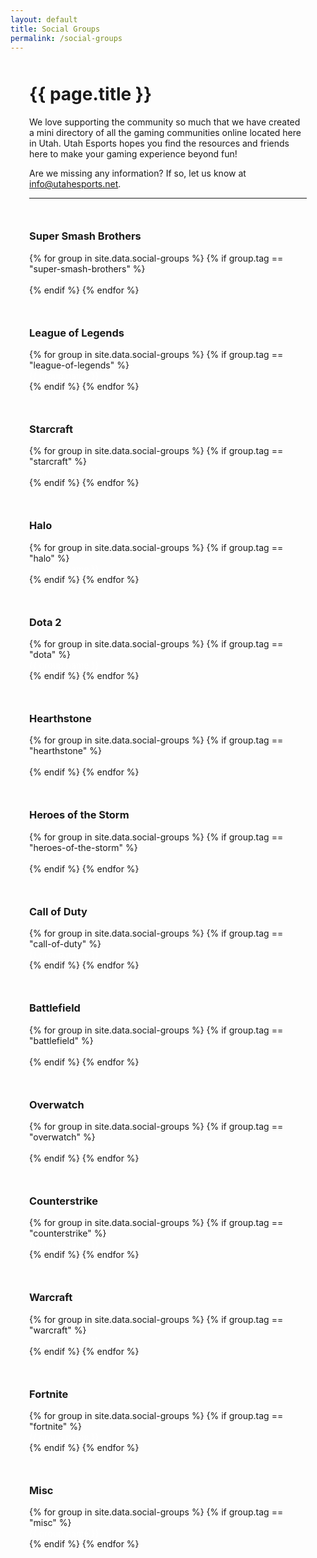```yaml
---
layout: default
title: Social Groups
permalink: /social-groups
---
```


<div style="max-width: 1200px;margin: 50px auto;padding: 0 30px;">
  <div class="heading" style="margin: 50px 0 0">
    <h1>
      {{ page.title }}
    </h1>
  </div>
  <p>We love supporting the community so much that we have created a mini directory of all the gaming communities online located here in Utah. Utah Esports hopes you find the resources and friends here to make your gaming experience beyond fun!</p>
  <p>Are we missing any information? If so, let us know at <a href="mailto:info@utahesports.net">info@utahesports.net</a>.</p>
  <hr/>
  <div class="row">
    <div class="col-xs-6 col-sm-4">
      <h3 style="margin-top: 50px;">Super Smash Brothers</h3>
      {% for group in site.data.social-groups %}
        {% if group.tag == "super-smash-brothers" %}
          <div>
            <a href="{{ group.url }}" target="_blank">{{ group.name }}</a>
          </div>
        {% endif %}
      {% endfor %}
    </div>
    <div class="col-xs-6 col-sm-4">
      <h3 style="margin-top: 50px;">League of Legends</h3>
      {% for group in site.data.social-groups %}
        {% if group.tag == "league-of-legends" %}
          <div>
            <a href="{{ group.url }}" target="_blank">{{ group.name }}</a>
          </div>
        {% endif %}
      {% endfor %}
    </div>
    <div class="col-xs-6 col-sm-4">
      <h3 style="margin-top: 50px;">Starcraft</h3>
      {% for group in site.data.social-groups %}
        {% if group.tag == "starcraft" %}
          <div>
            <a href="{{ group.url }}" target="_blank">{{ group.name }}</a>
          </div>
        {% endif %}
      {% endfor %}
    </div>
    <div class="col-xs-6 col-sm-4">
      <h3 style="margin-top: 50px;">Halo</h3>
      {% for group in site.data.social-groups %}
        {% if group.tag == "halo" %}
          <div>
            <a href="{{ group.url }}" target="_blank">{{ group.name }}</a>
          </div>
        {% endif %}
      {% endfor %}
    </div>
    <div class="col-xs-6 col-sm-4">
      <h3 style="margin-top: 50px;">Dota 2</h3>
      {% for group in site.data.social-groups %}
        {% if group.tag == "dota" %}
          <div>
            <a href="{{ group.url }}" target="_blank">{{ group.name }}</a>
          </div>
        {% endif %}
      {% endfor %}
    </div>
    <div class="col-xs-6 col-sm-4">
      <h3 style="margin-top: 50px;">Hearthstone</h3>
      {% for group in site.data.social-groups %}
        {% if group.tag == "hearthstone" %}
          <div>
            <a href="{{ group.url }}" target="_blank">{{ group.name }}</a>
          </div>
        {% endif %}
      {% endfor %}
    </div>
    <div class="col-xs-6 col-sm-4">
      <h3 style="margin-top: 50px;">Heroes of the Storm</h3>
      {% for group in site.data.social-groups %}
        {% if group.tag == "heroes-of-the-storm" %}
          <div>
            <a href="{{ group.url }}" target="_blank">{{ group.name }}</a>
          </div>
        {% endif %}
      {% endfor %}
    </div>
    <div class="col-xs-6 col-sm-4">
      <h3 style="margin-top: 50px;">Call of Duty</h3>
      {% for group in site.data.social-groups %}
        {% if group.tag == "call-of-duty" %}
          <div>
            <a href="{{ group.url }}" target="_blank">{{ group.name }}</a>
          </div>
        {% endif %}
      {% endfor %}
    </div>
    <div class="col-xs-6 col-sm-4">
      <h3 style="margin-top: 50px;">Battlefield</h3>
      {% for group in site.data.social-groups %}
        {% if group.tag == "battlefield" %}
          <div>
            <a href="{{ group.url }}" target="_blank">{{ group.name }}</a>
          </div>
        {% endif %}
      {% endfor %}
    </div>
    <div class="col-xs-6 col-sm-4">
      <h3 style="margin-top: 50px;">Overwatch</h3>
      {% for group in site.data.social-groups %}
        {% if group.tag == "overwatch" %}
          <div>
            <a href="{{ group.url }}" target="_blank">{{ group.name }}</a>
          </div>
        {% endif %}
      {% endfor %}
    </div>
    <div class="col-xs-6 col-sm-4">
      <h3 style="margin-top: 50px;">Counterstrike</h3>
      {% for group in site.data.social-groups %}
        {% if group.tag == "counterstrike" %}
          <div>
            <a href="{{ group.url }}" target="_blank">{{ group.name }}</a>
          </div>
        {% endif %}
      {% endfor %}
    </div>
    <div class="col-xs-6 col-sm-4">
      <h3 style="margin-top: 50px;">Warcraft</h3>
      {% for group in site.data.social-groups %}
        {% if group.tag == "warcraft" %}
          <div>
            <a href="{{ group.url }}" target="_blank">{{ group.name }}</a>
          </div>
        {% endif %}
      {% endfor %}
    </div>
    <div class="col-xs-6 col-sm-4">
      <h3 style="margin-top: 50px;">Fortnite</h3>
      {% for group in site.data.social-groups %}
        {% if group.tag == "fortnite" %}
          <div>
            <a href="{{ group.url }}" target="_blank">{{ group.name }}</a>
          </div>
        {% endif %}
      {% endfor %}
    </div>
    <div class="col-xs-6 col-sm-4">
      <h3 style="margin-top: 50px;">Misc</h3>
      {% for group in site.data.social-groups %}
        {% if group.tag == "misc" %}
          <div>
            <a href="{{ group.url }}" target="_blank">{{ group.name }}</a>
          </div>
        {% endif %}
      {% endfor %}
    </div>
  </div>
</div>

<style>
  .col-xs-6 a {
    color: #fff;
    font-size: 14px;
    text-decoration: none;
  }
  .col-xs-6 a:hover {
    color: #FF290F;
  }
  .col-xs-6 img {
    border: 1px solid #2d313a;
  }
</style>